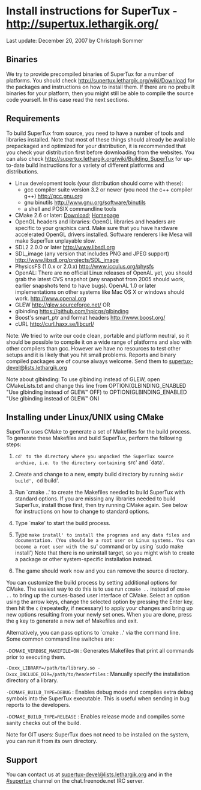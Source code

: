 Install instructions for SuperTux - <http://supertux.lethargik.org/>
====================================================================
Last update: December 20, 2007 by Christoph Sommer

Binaries
--------

We try to provide precompiled binaries of SuperTux for a number of
platforms. You should check <http://supertux.lethargik.org/wiki/Download>
for the packages and instructions on how to install them. If there are
no prebuilt binaries for your platform, then you might still be able
to compile the source code yourself. In this case read the next
sections.


Requirements
------------

To build SuperTux from source, you need to have a number of tools and
libraries installed. Note that most of these things should already be
available prepackaged and optimized for your distribution, it is
recommended that you check your distribution first before downloading
from the websites. You can also check
<http://supertux.lethargik.org/wiki/Building_SuperTux> for up-to-date
build instructions for a variety of different platforms and
distributions.

* Linux development tools (your distribution should come with these):
  - gcc compiler suite version 3.2 or newer (you need the c++ compiler
    g++) <http://gcc.gnu.org>
  - gnu binutils <http://www.gnu.org/software/binutils>
  - a shell and POSIX commandline tools
* CMake 2.6 or later:
  [Download](http://www.cmake.org/HTML/Download.html);
  [Homepage](http://www.cmake.org/)
* OpenGL headers and libraries: OpenGL libraries and headers are
  specific to your graphics card. Make sure that you have hardware
  accelerated OpenGL drivers installed. Software renderers like Mesa
  will make SuperTux unplayable slow.
* SDL2 2.0.0 or later <http://www.libsdl.org>
* SDL_image (any version that includes PNG and JPEG support)
  <http://www.libsdl.org/projects/SDL_image>
* PhysicsFS (1.0.x or 2.0.x) <http://www.icculus.org/physfs>
* OpenAL: There are no official Linux releases of OpenAL yet, you
  should grab the latest CVS snapshot (any snapshot from 2005 should
  work, earlier snapshots tend to have bugs). OpenAL 1.0 or later
  implementations on other systems like Mac OS X or windows should
  work. <http://www.openal.org>
* GLEW <http://glew.sourceforge.net/>
OR
* glbinding <https://github.com/hpicgs/glbinding>
* Boost's smart_ptr and format headers <http://www.boost.org/>
* cURL <http://curl.haxx.se/libcurl/>

Note: We tried to write our code clean, portable and platform neutral,
so it should be possible to compile it on a wide range of platforms
and also with other compilers than gcc. However we have no resources
to test other setups and it is likely that you hit small problems.
Reports and binary compiled packages are of course always welcome.
Send them to supertux-devel@lists.lethargik.org

Note about glbinding: To use glbinding instead of GLEW, open 
CMakeLists.txt and change this line from
OPTION(GLBINDING_ENABLED "Use glbinding instead of GLEW" OFF)
to
OPTION(GLBINDING_ENABLED "Use glbinding instead of GLEW" ON)


Installing under Linux/UNIX using CMake
---------------------------------------

SuperTux uses CMake to generate a set of Makefiles for the build
process. To generate these Makefiles and build SuperTux, perform the
following steps:

1. `cd' to the directory where you unpacked the SuperTux source
   archive, i.e. to the directory containing `src' and `data'.

2. Create and change to a new, empty build directory by running `mkdir
   build', `cd build'.

3. Run `cmake ..' to create the Makefiles needed to build SuperTux
   with standard options. If you are missing any libraries needed to
   build SuperTux, install those first, then try running CMake again.
   See below for instructions on how to change to standard options.

4. Type `make' to start the build process.

5. Type `make install' to install the programs and any data files and
   documentation. (You should be a root user on Linux systems. You can
   become a root user with the `su' command or by using `sudo make
   install') Note that there is no uninstall target, so you might wish
   to create a package or other system-specific installation instead.
   
6. The game should work now and you can remove the source directory.

You can customize the build process by setting additional options for
CMake. The easiest way to do this is to use run `ccmake ..` instead of
`cmake ..` to bring up the curses-based user interface of CMake.
Select an option using the arrow keys, change the selected option by
pressing the Enter key, then hit the `c` (repeatedly, if necessary) to
apply your changes and bring up new options resulting from your newly
set ones. When you are done, press the `g` key to generate a new set
of Makefiles and exit.

Alternatively, you can pass options to `cmake ..' via the command
line. Some common command line switches are:

`-DCMAKE_VERBOSE_MAKEFILE=ON`
: Generates Makefiles that print all commands prior to executing them.

`-Dxxx_LIBRARY=/path/to/library.so -Dxxx_INCLUDE_DIR=/path/to/headerfiles`
: Manually specify the installation directory of a library.

`-DCMAKE_BUILD_TYPE=DEBUG`
: Enables debug mode and compiles extra debug symbols into the SuperTux
executable. This is useful when sending in bug reports to the
developers.

`-DCMAKE_BUILD_TYPE=RELEASE`
: Enables release mode and compiles some sanity checks out of the build.

Note for GIT users: SuperTux does not need to be installed on the
system, you can run it from its own directory.


Support
-------

You can contact us at [supertux-devel@lists.lethargik.org](mailto:supertux-devel@lists.lethargik.org)
and in the [#supertux](irc://chat.freenode.net/supertux) channel on
the chat.freenode.net IRC server.
